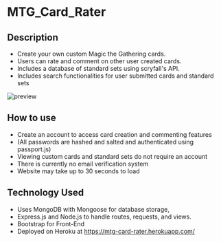  # MTG_Card_Rater

## Description
* Create your own custom Magic the Gathering cards. 
* Users can rate and comment on other user created cards.
* Includes a database of standard sets using scryfall's API. 
* Includes search functionalities for user submitted cards and standard sets

![preview](https://user-images.githubusercontent.com/56366459/120350030-9abb1180-c2cc-11eb-85aa-0ac9b00b2659.JPG)

## How to use
* Create an account to access card creation and commenting features
* (All passwords are hashed and salted and authenticated using passport.js)
* Viewing custom cards and standard sets do not require an account 
* There is currently no email verification system
* Website may take up to 30 seconds to load 

## Technology Used
* Uses MongoDB with Mongoose for database storage, 
* Express.js and Node.js to handle routes, requests, and views. 
* Bootstrap for Front-End
* Deployed on Heroku at https://mtg-card-rater.herokuapp.com/
